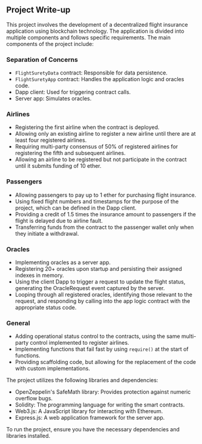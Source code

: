 ## Project Write-up

This project involves the development of a decentralized flight insurance application using blockchain technology. The application is divided into multiple components and follows specific requirements. The main components of the project include:

### Separation of Concerns
- `FlightSuretyData` contract: Responsible for data persistence.
- `FlightSuretyApp` contract: Handles the application logic and oracles code.
- Dapp client: Used for triggering contract calls.
- Server app: Simulates oracles.

### Airlines
- Registering the first airline when the contract is deployed.
- Allowing only an existing airline to register a new airline until there are at least four registered airlines.
- Requiring multi-party consensus of 50% of registered airlines for registering the fifth and subsequent airlines.
- Allowing an airline to be registered but not participate in the contract until it submits funding of 10 ether.

### Passengers
- Allowing passengers to pay up to 1 ether for purchasing flight insurance.
- Using fixed flight numbers and timestamps for the purpose of the project, which can be defined in the Dapp client.
- Providing a credit of 1.5 times the insurance amount to passengers if the flight is delayed due to airline fault.
- Transferring funds from the contract to the passenger wallet only when they initiate a withdrawal.

### Oracles
- Implementing oracles as a server app.
- Registering 20+ oracles upon startup and persisting their assigned indexes in memory.
- Using the client Dapp to trigger a request to update the flight status, generating the OracleRequest event captured by the server.
- Looping through all registered oracles, identifying those relevant to the request, and responding by calling into the app logic contract with the appropriate status code.

### General
- Adding operational status control to the contracts, using the same multi-party control implemented to register airlines.
- Implementing functions that fail fast by using `require()` at the start of functions.
- Providing scaffolding code, but allowing for the replacement of the code with custom implementations.

The project utilizes the following libraries and dependencies:
- OpenZeppelin's SafeMath library: Provides protection against numeric overflow bugs.
- Solidity: The programming language for writing the smart contracts.
- Web3.js: A JavaScript library for interacting with Ethereum.
- Express.js: A web application framework for the server app.

To run the project, ensure you have the necessary dependencies and libraries installed.